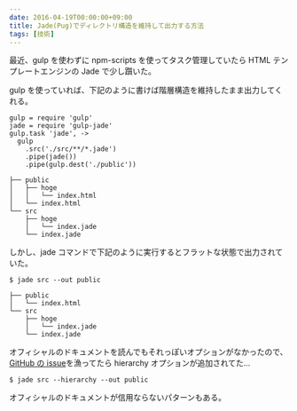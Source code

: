 ```yaml
---
date: 2016-04-19T00:00:00+09:00
title: Jade(Pug)でディレクトリ構造を維持して出力する方法
tags: [技術]
---
```


最近、gulp を使わずに npm-scripts を使ってタスク管理していたら HTML テンプレートエンジンの Jade で少し躓いた。

gulp を使っていれば、下記のように書けば階層構造を維持したまま出力してくれる。

```
gulp = require 'gulp'
jade = require 'gulp-jade'
gulp.task 'jade', ->
  gulp
    .src('./src/**/*.jade')
    .pipe(jade())
    .pipe(gulp.dest('./public'))
```

```
├── public
│   ├── hoge
│   │   └── index.html
│   └── index.html
└── src
    ├── hoge
    │   └── index.jade
    └── index.jade
```

しかし、jade コマンドで下記のように実行するとフラットな状態で出力されていた。

```
$ jade src --out public
```

```
├── public
│   └── index.html
└── src
    ├── hoge
    │   └── index.jade
    └── index.jade
```

オフィシャルのドキュメントを読んでもそれっぽいオプションがなかったので、[GitHub の issue](https://github.com/pugjs/pug/pull/1889)を漁ってたら hierarchy オプションが追加されてた…

```
$ jade src --hierarchy --out public
```

オフィシャルのドキュメントが信用ならないパターンもある。
